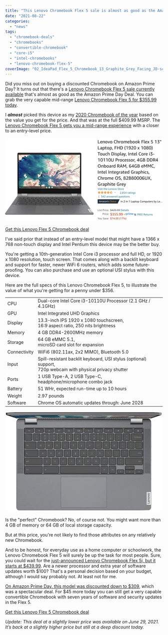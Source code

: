 ```yaml
---
title: "This Lenovo Chromebook Flex 5 sale is almost as good as the Amazon Prime Day deal (Updated)"
date: "2021-08-22"
categories: 
  - "news"
tags: 
  - "chromebook-deals"
  - "chromebooks"
  - "convertible-chromebook"
  - "core-i5"
  - "intel-chromebooks"
  - "lenovo-chromebook-flex-5"
coverImage: "02_IdeaPad_Flex_5_Chromebook_13_Graphite_Grey_Facing_JD-scaled.jpg"
---
```


Did you miss out on buying a discounted Chromebook on Amazon Prime Day? It turns out that there's a [Lenovo Chromebook Flex 5 sale currently available](https://amzn.to/2Ues9ZR) that's almost as good as the Amazon Prime Day Deal. You can grab the very capable mid-range [Lenovo Chromebook Flex 5 for $355.99 today](https://amzn.to/2Ues9ZR).

I **_almost_** picked this device as my [2020 Chromebook of the year](https://www.aboutchromebooks.com/news/my-pick-for-2020-chromebook-of-the-year/) based on the value you get for the price. And that was at the full $409.99 MSRP. The [Lenovo Chromebook Flex 5 gets you a mid-range experience](https://www.aboutchromebooks.com/news/lenovo-flex-5-chromebook-hands-on-and-first-impressions/) with a closer to an entry-level price.

![Lenovo Chromebook Flex 5](images/7B916605-154E-4D04-A152-874F3658D900-1024x539.jpeg)

[Get this Lenovo Flex 5 Chromebook deal](https://amzn.to/2Ues9ZR "Get this Lenovo Flex 5 Chromebook deal")

I've said prior that instead of an entry-level model that might have a 1366 x 768 non-touch display and Intel Pentium this device may be the better buy.

You're getting a 10th-generation Intel Core i3 processor and full HD, or 1920 x 1080 resolution, touch screen. That comes along with a backlit keyboard and support for faster, newer WiFi 6 routers, which adds some future-proofing. You can also purchase and use an optional USI stylus with this device.

Here are the full specs of this Lenovo Chromebook Flex 5, to illustrate the value of what you're getting for a penny under $356.

<table><tbody><tr><td>CPU</td><td>Dual-core Intel Core i3-10110U Processor (2.1 GHz / 4.1GHz)</td></tr><tr><td>GPU</td><td>Intel Integrated UHD Graphics</td></tr><tr><td>Display</td><td>13.3-inch IPS 1920 x 1080 touchscreen,<br>16:9 aspect ratio, 250 nits brightness</td></tr><tr><td>Memory</td><td>4 GB DDR4-2600MHz memory</td></tr><tr><td>Storage</td><td>64 GB eMMC 5.1,<br>microSD card slot for expansion</td></tr><tr><td>Connectivity</td><td>WiFi6 (802.11ax, 2x2 MIMO), Bluetooth 5.0</td></tr><tr><td>Input</td><td>Spill-resistant backlit keyboard, USI stylus (optional) support,<br>720p webcam with physical privacy shutter</td></tr><tr><td>Ports</td><td>1 USB Type-A, 2 USB Type-C,<br>headphone/microphone combo jack</td></tr><tr><td>Battery</td><td>51 WHr, expected run-time up to 10 hours</td></tr><tr><td>Weight</td><td>2.97 pounds</td></tr><tr><td>Software</td><td>Chrome OS automatic updates through: June 2028</td></tr></tbody></table>

![](images/Lenovo-Chromebook-Flex-5-top.jpg)

Is the "perfect" Chromebook? No, of course not. You might want more than 4 GB of memory or 64 GB of local storage capacity.

But at this price, you're not likely to find those attributes on any relatively new Chromebook.

And to be honest, for everyday use as a home computer or schoolwork, the Lenovo Chromebook Flex 5 will surely be up the task for most people. Sure, you could wait for the [just-announced Lenovo Chromebook Flex 5i, but it starts at $439.99](https://www.aboutchromebooks.com/news/mwc-2021-lenovo-chromebook-5i-and-flex-5i-debut-look-great-on-paper/). Are a newer processor and extra year of software updates worth $100? That's a personal decision based on your budget, although I would say probably not. At least not for me.

[On Amazon Prime Day, this model was discounted down to $309](https://www.aboutchromebooks.com/news/amazon-prime-day-chromebook-deals-to-consider-buying-and-or-passing-on/), which was a spectacular deal. For $45 more today you can still get a very capable convertible Chromebook with seven years of software and security updates in the Flex 5.

[Get this Lenovo Flex 5 Chromebook deal](https://amzn.to/2Ues9ZR "Get this Lenovo Flex 5 Chromebook deal")

_Update: This deal at a slightly lower price was available on June 29, 2021. It’s back at a slightly higher price but still at a deep discount today._
